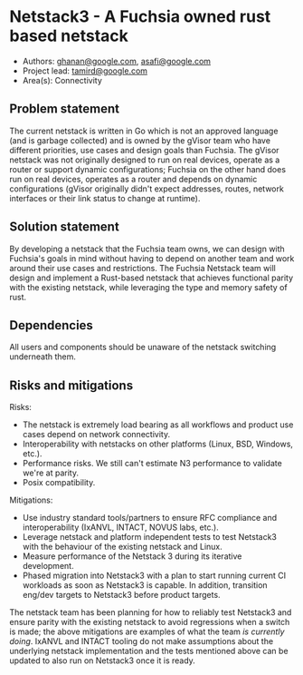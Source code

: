 # Netstack3 - A Fuchsia owned rust based netstack

 * Authors: ghanan@google.com, asafi@google.com
 * Project lead: tamird@google.com
 * Area(s): Connectivity

## Problem statement

The current netstack is written in Go which is not an approved language (and is
garbage collected) and is owned by the gVisor team who have different
priorities, use cases and design goals than Fuchsia. The gVisor netstack was
not originally designed to run on real devices, operate as a router or support
dynamic configurations; Fuchsia on the other hand does run on real devices,
operates as a router and depends on dynamic configurations (gVisor originally
didn't expect addresses, routes, network interfaces or their link status to
change at runtime).

## Solution statement

By developing a netstack that the Fuchsia team owns, we can design with
Fuchsia's goals in mind without having to depend on another team and work
around their use cases and restrictions. The Fuchsia Netstack team will design
and implement a Rust-based netstack that achieves functional parity with the
existing netstack, while leveraging the type and memory safety of rust.

## Dependencies

All users and components should be unaware of the netstack switching underneath
them.

## Risks and mitigations

Risks:

 * The netstack is extremely load bearing as all workflows and product use
   cases depend on network connectivity.
 * Interoperability with netstacks on other platforms (Linux, BSD, Windows,
   etc.).
 * Performance risks. We still can't estimate N3 performance to validate we're
   at parity.
 * Posix compatibility.

Mitigations:

 * Use industry standard tools/partners to ensure RFC compliance and
   interoperability (IxANVL, INTACT, NOVUS labs, etc.).
 * Leverage netstack and platform independent tests to test Netstack3 with the
   behaviour of the existing netstack and Linux.
 * Measure performance of the Netstack 3 during its iterative development.
 * Phased migration into Netstack3 with a plan to start running current CI
   workloads as soon as Netstack3 is capable. In addition, transition eng/dev
   targets to Netstack3 before product targets.

The netstack team has been planning for how to reliably test Netstack3 and
ensure parity with the existing netstack to avoid regressions when a switch is
made; the above mitigations are examples of what the team *is currently doing*.
IxANVL and INTACT tooling do not make assumptions about the underlying netstack
implementation and the tests mentioned above can be updated to also run on
Netstack3 once it is ready.
